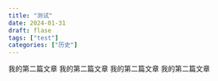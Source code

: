 ```yaml
---
title: "测试"
date: 2024-01-31
draft: flase
tags: ["test"]
categories: ["历史"]
---
```


我的第二篇文章
我的第二篇文章
我的第二篇文章
我的第二篇文章